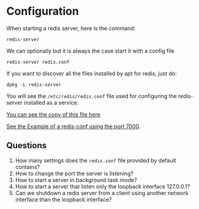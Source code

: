 # Configuration

When starting a redis server, here is the command:

```
redis-server
```

We can optionally but it is always the case start it with a config file

```
redis-server redis.conf
```

If you want to discover all the files installed by apt for redis, just do:

```
dpkg -L redis-server
```

You will see the `/etc/redis/redis.conf` file used for configuring the redis-server installed as a service.

[You can see the copy of this file here](./redis.conf)

[See the Example of a redis-conf using the port 7000](./7000/redis.conf).

## Questions

1. How many settings does the `redis.conf` file provided by default contains?
2. How to change the port the server is listening?
3. How to start a server in background task mode?
4. How to start a server that listen only the loopback interface 127.0.0.1?
5. Can we shutdown a redis server from a client using another network interface than the loopback interface?

